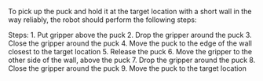 To pick up the puck and hold it at the target location with a short wall in the way reliably, the robot should perform the following steps:

Steps:  1. Put gripper above the puck  2. Drop the gripper around the puck  3. Close the gripper around the puck  4. Move the puck to the edge of the wall closest to the target location  5. Release the puck  6. Move the gripper to the other side of the wall, above the puck  7. Drop the gripper around the puck  8. Close the gripper around the puck  9. Move the puck to the target location